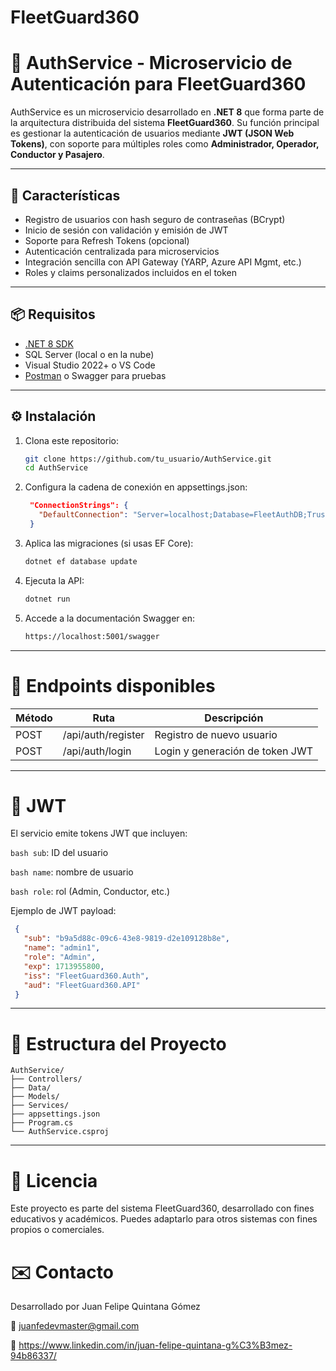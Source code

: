# FleetGuard360

# 🔐 AuthService - Microservicio de Autenticación para FleetGuard360

AuthService es un microservicio desarrollado en **.NET 8** que forma parte de la arquitectura distribuida del sistema **FleetGuard360**. Su función principal es gestionar la autenticación de usuarios mediante **JWT (JSON Web Tokens)**, con soporte para múltiples roles como **Administrador, Operador, Conductor y Pasajero**.

---

## 🚀 Características

- Registro de usuarios con hash seguro de contraseñas (BCrypt)
- Inicio de sesión con validación y emisión de JWT
- Soporte para Refresh Tokens (opcional)
- Autenticación centralizada para microservicios
- Integración sencilla con API Gateway (YARP, Azure API Mgmt, etc.)
- Roles y claims personalizados incluidos en el token

---

## 📦 Requisitos

- [.NET 8 SDK](https://dotnet.microsoft.com/download)
- SQL Server (local o en la nube)
- Visual Studio 2022+ o VS Code
- [Postman](https://www.postman.com/) o Swagger para pruebas

---

## ⚙️ Instalación

1. Clona este repositorio:
   ```bash
   git clone https://github.com/tu_usuario/AuthService.git
   cd AuthService
2. Configura la cadena de conexión en appsettings.json:

   ```json
    "ConnectionStrings": {
      "DefaultConnection": "Server=localhost;Database=FleetAuthDB;Trusted_Connection=True;"
    }
    ```
3. Aplica las migraciones (si usas EF Core):
   ```bash
   dotnet ef database update
4. Ejecuta la API:
   ```bash
   dotnet run
5. Accede a la documentación Swagger en:
   ```bash
   https://localhost:5001/swagger
---
# 🔑 Endpoints disponibles

| Método | Ruta | Descripción |
|-----------|-----------|-----------|
| POST    | /api/auth/register    | Registro de nuevo usuario    |
| POST    | /api/auth/login    | Login y generación de token JWT    |

---
# 🔐 JWT

El servicio emite tokens JWT que incluyen:

```bash sub```: ID del usuario

```bash name```: nombre de usuario

```bash role```: rol (Admin, Conductor, etc.)

Ejemplo de JWT payload:
 ```json
  {
    "sub": "b9a5d88c-09c6-43e8-9819-d2e109128b8e",
    "name": "admin1",
    "role": "Admin",
    "exp": 1713955800,
    "iss": "FleetGuard360.Auth",
    "aud": "FleetGuard360.API"
  }
 ```
---
# 🧱 Estructura del Proyecto

```pgsql
AuthService/
├── Controllers/
├── Data/
├── Models/
├── Services/
├── appsettings.json
├── Program.cs
└── AuthService.csproj
```
---
# 📃 Licencia
Este proyecto es parte del sistema FleetGuard360, desarrollado con fines educativos y académicos. Puedes adaptarlo para otros sistemas con fines propios o comerciales.

# ✉️ Contacto
Desarrollado por Juan Felipe Quintana Gómez

📧 juanfedevmaster@gmail.com

🔗 https://www.linkedin.com/in/juan-felipe-quintana-g%C3%B3mez-94b86337/

